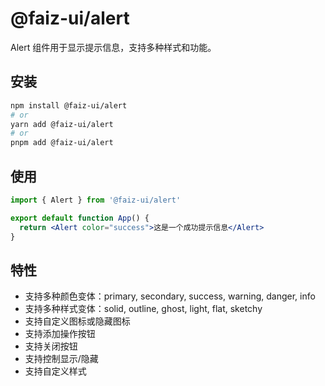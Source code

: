 # @faiz-ui/alert

Alert 组件用于显示提示信息，支持多种样式和功能。

## 安装

```bash
npm install @faiz-ui/alert
# or
yarn add @faiz-ui/alert
# or
pnpm add @faiz-ui/alert
```

## 使用

```jsx
import { Alert } from '@faiz-ui/alert'

export default function App() {
  return <Alert color="success">这是一个成功提示信息</Alert>
}
```

## 特性

- 支持多种颜色变体：primary, secondary, success, warning, danger, info
- 支持多种样式变体：solid, outline, ghost, light, flat, sketchy
- 支持自定义图标或隐藏图标
- 支持添加操作按钮
- 支持关闭按钮
- 支持控制显示/隐藏
- 支持自定义样式
